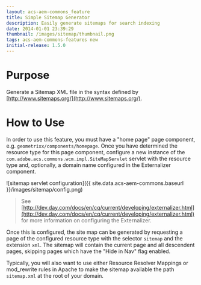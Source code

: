 ```yaml
---
layout: acs-aem-commons_feature
title: Simple Sitemap Generator
description: Easily generate sitemaps for search indexing
date: 2014-01-01 23:39:29
thumbnail: /images/sitemap/thumbnail.png
tags: acs-aem-commons-features new
initial-release: 1.5.0
---
```


# Purpose

Generate a Sitemap XML file in the syntax defined by [http://www.sitemaps.org/](http://www.sitemaps.org/).

# How to Use

In order to use this feature, you must have a "home page" page component, e.g. `geometrixx/components/homepage`. Once you have determined the resource type for this page component, configure a new instance of the `com.adobe.acs.commons.wcm.impl.SiteMapServlet` servlet with the resource type and, optionally, a domain name configured in the Externalizer component.

![sitemap servlet configuration]({{ site.data.acs-aem-commons.baseurl }}/images/sitemap/config.png)

> See [http://dev.day.com/docs/en/cq/current/developing/externalizer.html](http://dev.day.com/docs/en/cq/current/developing/externalizer.html) for more information on configuring the Externalizer.

Once this is configured, the site map can be generated by requesting a page of the configured resource type with the selector `sitemap` and the extension `xml`. The sitemap will contain the current page and all descendent pages, skipping pages which have the "Hide in Nav" flag enabled.

Typically, you will also want to use either Resource Resolver Mappings or mod_rewrite rules in Apache to make the sitemap available the path `sitemap.xml` at the root of your domain.

